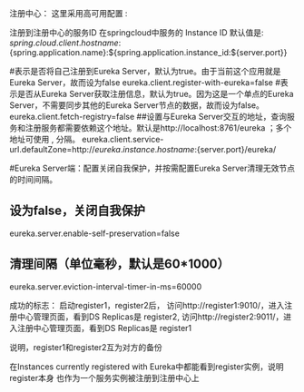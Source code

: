 注册中心：
这里采用高可用配置 :

注册到注册中心的服务ID
在springcloud中服务的 Instance ID 默认值是:
${spring.cloud.client.hostname}:${spring.application.name}:${spring.application.instance_id:${server.port}}


#表示是否将自己注册到Eureka Server，默认为true。由于当前这个应用就是Eureka Server，故而设为false
eureka.client.register-with-eureka=false
#表示是否从Eureka Server获取注册信息，默认为true。因为这是一个单点的Eureka Server，不需要同步其他的Eureka Server节点的数据，故而设为false。
eureka.client.fetch-registry=false
##设置与Eureka Server交互的地址，查询服务和注册服务都需要依赖这个地址。默认是http://localhost:8761/eureka ；多个地址可使用 , 分隔。
eureka.client.service-url.defaultZone=http://${eureka.instance.hostname}:${server.port}/eureka/

#Eureka Server端：配置关闭自我保护，并按需配置Eureka Server清理无效节点的时间间隔。
## 设为false，关闭自我保护
eureka.server.enable-self-preservation=false
## 清理间隔（单位毫秒，默认是60*1000）
eureka.server.eviction-interval-timer-in-ms=60000



成功的标志：
启动register1，register2后，
访问http://register1:9010/，进入注册中心管理页面，看到DS Replicas是  register2,
访问http://register2:9011/，进入注册中心管理页面，看到DS Replicas是  register1

说明，register1和register2互为对方的备份

在Instances currently registered with Eureka中都能看到register实例，说明register本身
也作为一个服务实例被注册到注册中心上










